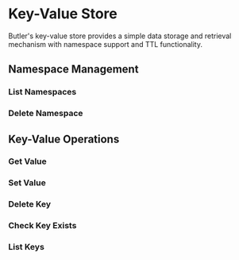 # Key-Value Store

Butler's key-value store provides a simple data storage and retrieval mechanism with namespace support and TTL functionality.

## Namespace Management

### List Namespaces

<OAOperation operation-id="get-/v4/keyvaluesnamespaces" />

### Delete Namespace

<OAOperation operation-id="delete-/v4/keyvalues/{namespace}" />

## Key-Value Operations

### Get Value

<OAOperation operation-id="get-/v4/keyvalues/{namespace}" />

### Set Value

<OAOperation operation-id="post-/v4/keyvalues/{namespace}" />

### Delete Key

<OAOperation operation-id="delete-/v4/keyvalues/{namespace}/{key}" />

### Check Key Exists

<OAOperation operation-id="get-/v4/keyvalues/{namespace}/keyexists" />

### List Keys

<OAOperation operation-id="get-/v4/keylist/{namespace}" />
